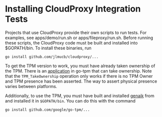 Installing CloudProxy Integration Tests
=======================================

Projects that use CloudProxy provide their own scripts to run tests. For
examples, see apps/demo/run.sh or apps/fileproxy/run.sh. Before running these
scripts, the CloudProxy code must be built and installed into $GOPATH/bin.  To
install these binaries, run

    go install github.com/jlmucb/cloudproxy/...

To get the TPM version to work, you must have already taken ownership of the
TPM. There is an
[application](https://github.com/google/go-tpm/tree/master/examples/tpm-takeownership)
in go-tpm that can take ownership. Note that the
`TPM_TakeOwnership` operation only works if there is no TPM Owner and TPM
presence has been asserted. The way to assert physical presence varies between
platforms.

Additionally, to use the TPM, you must have built and installed
[genaik](https://github.com/google/go-tpm/tree/master/examples/genaik) from
and installed it in `$GOPATH/bin`. You
can do this with the command

    go install github.com/google/go-tpm/...
